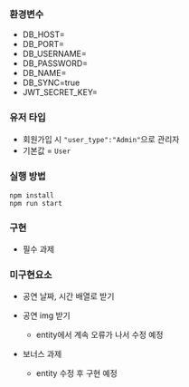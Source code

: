 ### 환경변수

- DB_HOST=
- DB_PORT=
- DB_USERNAME=
- DB_PASSWORD=
- DB_NAME=
- DB_SYNC=true
- JWT_SECRET_KEY=

### 유저 타입
- 회원가입 시 `"user_type":"Admin"`으로 관리자
- 기본값 = `User`

### 실행 방법
```
npm install
npm run start
```

### 구현
- 필수 과제

### 미구현요소
- 공연 날짜, 시간 배열로 받기
- 공연 img 받기
  - entity에서 계속 오류가 나서 수정 예정

- 보너스 과제<br>
  - entity 수정 후 구현 예정
